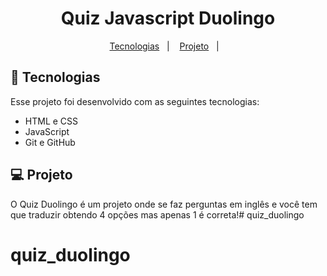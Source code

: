 <h1 align="center"> Quiz Javascript Duolingo </h1>

<p align="center">
  <a href="#-tecnologias">Tecnologias</a>&nbsp;&nbsp;&nbsp;|&nbsp;&nbsp;&nbsp;
  <a href="#-projeto">Projeto</a>&nbsp;&nbsp;&nbsp;|&nbsp;&nbsp;&nbsp;

## 🚀 Tecnologias

Esse projeto foi desenvolvido com as seguintes tecnologias:

- HTML e CSS
- JavaScript 
- Git e GitHub

## 💻 Projeto

O Quiz Duolingo é um projeto onde se faz perguntas em inglês e você tem que traduzir obtendo 4 opções mas apenas 1 é correta!# quiz_duolingo
# quiz_duolingo
